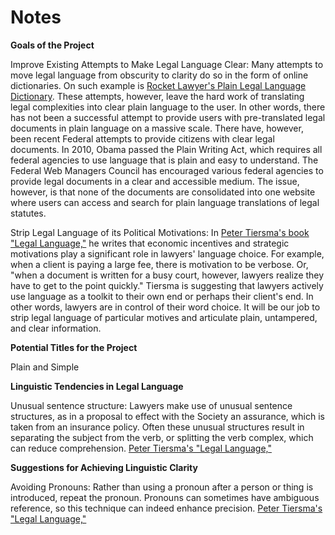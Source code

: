 # Notes

**Goals of the Project**

Improve Existing Attempts to Make Legal Language Clear: Many attempts to move legal language from obscurity to clarity do so in the form of online dictionaries. On such example is [Rocket Lawyer's Plain Legal Language Dictionary](https://www.rocketlawyer.com/article/legal-dictionary.rl). These attempts, however, leave the hard work of translating legal complexities into clear plain language to the user. In other words, there has not been a successful attempt to provide users with pre-translated legal documents in plain language on a massive scale. There have, however, been recent Federal attempts to provide citizens with clear legal documents. In 2010, Obama passed the Plain Writing Act, which requires all federal agencies to use language that is plain and easy to understand. The Federal Web Managers Council has encouraged various federal agencies to provide legal documents in a clear and accessible medium. The issue, however, is that none of the documents are consolidated into one website where users can access and search for plain language translations of legal statutes. 

Strip Legal Language of its Political Motivations: In [Peter Tiersma's book "Legal Language,"](http://www.languageandlaw.org/LEGALLANG/LEGALLANG.HTM) he writes that economic incentives and strategic motivations play a significant role in lawyers' language choice. For example, when a client is paying a large fee, there is motivation to be verbose. Or, "when a document is written for a busy court, however, lawyers realize they have to get to the point quickly." Tiersma is suggesting that lawyers actively use language as a toolkit to their own end or perhaps their client's end. In other words, lawyers are in control of their word choice. It will be our job to strip legal language of particular motives and articulate plain, untampered, and clear information.

**Potential Titles for the Project**

Plain and Simple

**Linguistic Tendencies in Legal Language**

Unusual sentence structure: Lawyers make use of unusual sentence structures, as in a proposal to effect with the Society an assurance, which is taken from an insurance policy.  Often these unusual structures result in separating the subject from the verb, or splitting the verb complex, which can reduce comprehension. [Peter Tiersma's "Legal Language,"](http://www.languageandlaw.org/LEGALLANG/LEGALLANG.HTM)

**Suggestions for Achieving Linguistic Clarity**

Avoiding Pronouns: Rather than using a pronoun after a person or thing is introduced, repeat the pronoun. Pronouns can sometimes have ambiguous reference, so this technique can indeed enhance precision. [Peter Tiersma's "Legal Language,"](http://www.languageandlaw.org/LEGALLANG/LEGALLANG.HTM)


